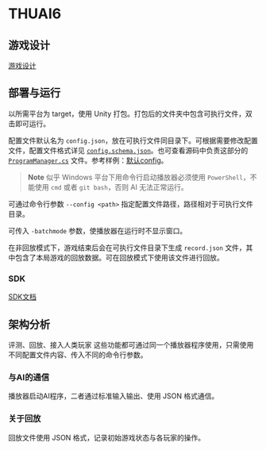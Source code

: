 # THUAI6

## 游戏设计

[游戏设计](docs/游戏设计.md)

## 部署与运行

以所需平台为 target，使用 Unity 打包。打包后的文件夹中包含可执行文件，双击即可运行。

配置文件默认名为 `config.json`，放在可执行文件同目录下。可根据需要修改配置文件，配置文件格式详见 [`config.schema.json`](https://raw.githubusercontent.com/THUAI6-ssast/Game/main/docs/config.schema.json)。也可查看源码中负责这部分的 [`ProgramManager.cs`](https://github.com/THUAI6-ssast/Game/blob/main/Assets/Scripts/ProgramManager.cs) 文件。参考样例：[默认config](https://github.com/THUAI6-ssast/Game/blob/main/Assets/Resources/config.json)。

> **Note**
> 似乎 Windows 平台下用命令行启动播放器必须使用 `PowerShell`，不能使用 `cmd` 或者 `git bash`，否则 AI 无法正常运行。

可通过命令行参数 `--config <path>` 指定配置文件路径，路径相对于可执行文件目录。

可传入 `-batchmode` 参数，使播放器在运行时不显示窗口。

在非回放模式下，游戏结束后会在可执行文件目录下生成 `record.json` 文件，其中包含了本局游戏的回放数据。可在回放模式下使用该文件进行回放。

### SDK

[SDK文档](docs/SDK文档.md)

## 架构分析

评测、回放、接入人类玩家 这些功能都可通过同一个播放器程序使用，只需使用不同配置文件内容、传入不同的命令行参数。

### 与AI的通信

播放器启动AI程序，二者通过标准输入输出、使用 JSON 格式通信。

### 关于回放

回放文件使用 JSON 格式，记录初始游戏状态与各玩家的操作。
